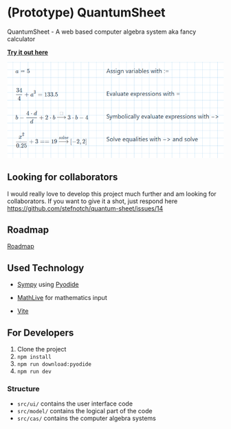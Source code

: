 # (Prototype) QuantumSheet

QuantumSheet - A web based computer algebra system aka fancy calculator

[**Try it out here**](https://stefnotch.github.io/quantum-sheet/)

![Screenshot](./screenshot.png)

## Looking for collaborators

I would really love to develop this project much further and am looking for collaborators. If you want to give it a shot, just respond here https://github.com/stefnotch/quantum-sheet/issues/14

## Roadmap

[Roadmap](https://github.com/stefnotch/quantum-sheet/projects)

## Used Technology

- [Sympy](https://github.com/sympy/sympy) using [Pyodide](https://github.com/iodide-project/pyodide)
<!-- - [Giac](https://www-fourier.ujf-grenoble.fr/~parisse/giac.html) using an [emgiac fork](https://github.com/brentan/emgiac) -->
<!-- - [Tiptap](https://github.com/scrumpy/tiptap) for text input -->
- [MathLive](https://github.com/arnog/mathlive) for mathematics input
<!-- - Plotting (with https://github.com/gl-vis/gl-plot3d ?) -->
- [Vite](https://github.com/vuejs/vite)

## For Developers

1. Clone the project
2. `npm install`
3. `npm run download:pyodide`
4. `npm run dev`

### Structure

- `src/ui/` contains the user interface code
- `src/model/` contains the logical part of the code
- `src/cas/` contains the computer algebra systems
